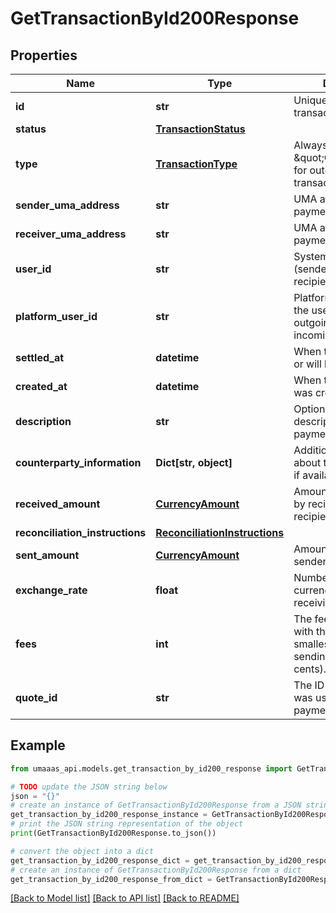 # GetTransactionById200Response


## Properties

Name | Type | Description | Notes
------------ | ------------- | ------------- | -------------
**id** | **str** | Unique identifier for the transaction | 
**status** | [**TransactionStatus**](TransactionStatus.md) |  | 
**type** | [**TransactionType**](TransactionType.md) | Always \&quot;OUTGOING\&quot; for outgoing transactions | 
**sender_uma_address** | **str** | UMA address of the payment sender | 
**receiver_uma_address** | **str** | UMA address of the payment recipient | 
**user_id** | **str** | System ID of the user (sender for outgoing, recipient for incoming) | 
**platform_user_id** | **str** | Platform-specific ID of the user (sender for outgoing, recipient for incoming) | 
**settled_at** | **datetime** | When the payment was or will be settled | [optional] 
**created_at** | **datetime** | When the transaction was created | [optional] 
**description** | **str** | Optional memo or description for the payment | [optional] 
**counterparty_information** | **Dict[str, object]** | Additional information about the counterparty, if available | [optional] 
**received_amount** | [**CurrencyAmount**](CurrencyAmount.md) | Amount to be received by recipient in the recipient&#39;s currency | 
**reconciliation_instructions** | [**ReconciliationInstructions**](ReconciliationInstructions.md) |  | 
**sent_amount** | [**CurrencyAmount**](CurrencyAmount.md) | Amount sent in the sender&#39;s currency | 
**exchange_rate** | **float** | Number of sending currency units per receiving currency unit. | [optional] 
**fees** | **int** | The fees associated with the quote in the smallest unit of the sending currency (eg. cents). | [optional] 
**quote_id** | **str** | The ID of the quote that was used to trigger this payment | [optional] 

## Example

```python
from umaaas_api.models.get_transaction_by_id200_response import GetTransactionById200Response

# TODO update the JSON string below
json = "{}"
# create an instance of GetTransactionById200Response from a JSON string
get_transaction_by_id200_response_instance = GetTransactionById200Response.from_json(json)
# print the JSON string representation of the object
print(GetTransactionById200Response.to_json())

# convert the object into a dict
get_transaction_by_id200_response_dict = get_transaction_by_id200_response_instance.to_dict()
# create an instance of GetTransactionById200Response from a dict
get_transaction_by_id200_response_from_dict = GetTransactionById200Response.from_dict(get_transaction_by_id200_response_dict)
```
[[Back to Model list]](../README.md#documentation-for-models) [[Back to API list]](../README.md#documentation-for-api-endpoints) [[Back to README]](../README.md)


